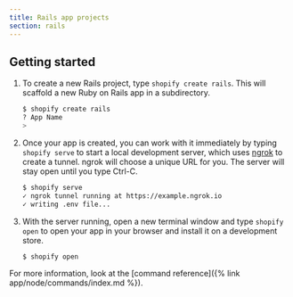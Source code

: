 ```yaml
---
title: Rails app projects
section: rails
---
```


## Getting started

1. To create a new Rails project, type `shopify create rails`. This will scaffold a new Ruby on Rails app in a subdirectory.

    ```sh
    $ shopify create rails
    ? App Name
    >
    ```

2. Once your app is created, you can work with it immediately by typing `shopify serve` to start a local development
server, which uses [ngrok](https://ngrok.com) to create a tunnel. ngrok will choose a unique URL for you. The server 
will stay open until you type Ctrl-C.

    ```sh
    $ shopify serve
    ✓ ngrok tunnel running at https://example.ngrok.io
    ✓ writing .env file...
    ```

3. With the server running, open a new terminal window and type `shopify open` to open your app in your browser and 
install it on a development store.

    ```sh
    $ shopify open
    ```

For more information, look at the [command reference]({% link app/node/commands/index.md %}).

